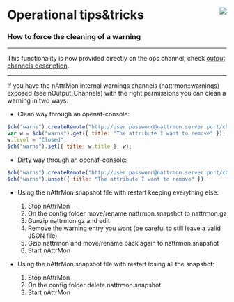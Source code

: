 # Operational tips&tricks <a href="/"><img align="right" src="/images/logo.png"></a>

### How to force the cleaning of a warning

----

This functionality is now provided directly on the ops channel, check [output channels description](nAttrMon-nOutput-Channels).

----

If you have the nAttrMon internal warnings channels (nattrmon::warnings) exposed (see nOutput_Channels) with the right permissions you can clean a warning in two ways:

* Clean way through an openaf-console:
````javascript
$ch("warns").createRemote("http://user:password@nattrmon.server:port/chs/warns");
var w = $ch("warns").get({ title: "The attribute I want to remove" });
w.level = "Closed";
$ch("warns").set({ title: w.title }, w);
````

* Dirty way through an openaf-console: 
````javascript
$ch("warns").createRemote("http://user:password@nattrmon.server:port/chs/warns");
$ch("warns").unset({ title: "The attribute I want to remove" });
````

* Using the nAttrMon snapshot file with restart keeping everything else:

  1. Stop nAttrMon
  2. On the config folder move/rename nattrmon.snapshot to nattrmon.gz
  3. Gunzip nattrmon.gz and edit
  4. Remove the warning entry you want (be careful to still leave a valid JSON file)
  5. Gzip nattrmon and move/rename back again to nattrmon.snapshot
  6. Start nAttrMon

* Using the nAttrMon snapshot file with restart losing all the snapshot:

  1. Stop nAttrMon
  2. On the config folder delete nattrmon.snapshot
  3. Start nAttrMon

